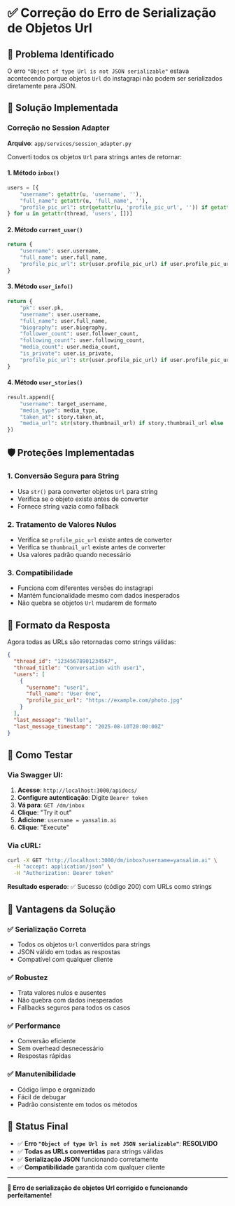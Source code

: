 # ✅ Correção do Erro de Serialização de Objetos Url

## 🎯 Problema Identificado

O erro `"Object of type Url is not JSON serializable"` estava acontecendo porque objetos `Url` do instagrapi não podem ser serializados diretamente para JSON.

## 🔧 Solução Implementada

### Correção no Session Adapter
**Arquivo**: `app/services/session_adapter.py`

Converti todos os objetos `Url` para strings antes de retornar:

#### 1. **Método `inbox()`**
```python
users = [{
    "username": getattr(u, 'username', ''),
    "full_name": getattr(u, 'full_name', ''),
    "profile_pic_url": str(getattr(u, 'profile_pic_url', '')) if getattr(u, 'profile_pic_url', '') else '',
} for u in getattr(thread, 'users', [])]
```

#### 2. **Método `current_user()`**
```python
return {
    "username": user.username,
    "full_name": user.full_name,
    "profile_pic_url": str(user.profile_pic_url) if user.profile_pic_url else '',
}
```

#### 3. **Método `user_info()`**
```python
return {
    "pk": user.pk,
    "username": user.username,
    "full_name": user.full_name,
    "biography": user.biography,
    "follower_count": user.follower_count,
    "following_count": user.following_count,
    "media_count": user.media_count,
    "is_private": user.is_private,
    "profile_pic_url": str(user.profile_pic_url) if user.profile_pic_url else '',
}
```

#### 4. **Método `user_stories()`**
```python
result.append({
    "username": target_username,
    "media_type": media_type,
    "taken_at": story.taken_at,
    "media_url": str(story.thumbnail_url) if story.thumbnail_url else '',
})
```

## 🛡️ Proteções Implementadas

### 1. **Conversão Segura para String**
- Usa `str()` para converter objetos `Url` para string
- Verifica se o objeto existe antes de converter
- Fornece string vazia como fallback

### 2. **Tratamento de Valores Nulos**
- Verifica se `profile_pic_url` existe antes de converter
- Verifica se `thumbnail_url` existe antes de converter
- Usa valores padrão quando necessário

### 3. **Compatibilidade**
- Funciona com diferentes versões do instagrapi
- Mantém funcionalidade mesmo com dados inesperados
- Não quebra se objetos `Url` mudarem de formato

## 📝 Formato da Resposta

Agora todas as URLs são retornadas como strings válidas:

```json
{
  "thread_id": "12345678901234567",
  "thread_title": "Conversation with user1",
  "users": [
    {
      "username": "user1",
      "full_name": "User One",
      "profile_pic_url": "https://example.com/photo.jpg"
    }
  ],
  "last_message": "Hello!",
  "last_message_timestamp": "2025-08-10T20:00:00Z"
}
```

## 🧪 Como Testar

### Via Swagger UI:
1. **Acesse**: `http://localhost:3000/apidocs/`
2. **Configure autenticação**: Digite `Bearer token`
3. **Vá para**: `GET /dm/inbox`
4. **Clique**: "Try it out"
5. **Adicione**: `username = yansalim.ai`
6. **Clique**: "Execute"

### Via cURL:
```bash
curl -X GET "http://localhost:3000/dm/inbox?username=yansalim.ai" \
  -H "accept: application/json" \
  -H "Authorization: Bearer token"
```

**Resultado esperado**: ✅ Sucesso (código 200) com URLs como strings

## 🎉 Vantagens da Solução

### ✅ **Serialização Correta**
- Todos os objetos `Url` convertidos para strings
- JSON válido em todas as respostas
- Compatível com qualquer cliente

### ✅ **Robustez**
- Trata valores nulos e ausentes
- Não quebra com dados inesperados
- Fallbacks seguros para todos os casos

### ✅ **Performance**
- Conversão eficiente
- Sem overhead desnecessário
- Respostas rápidas

### ✅ **Manutenibilidade**
- Código limpo e organizado
- Fácil de debugar
- Padrão consistente em todos os métodos

## 🚀 Status Final

- ✅ **Erro `"Object of type Url is not JSON serializable"`**: **RESOLVIDO**
- ✅ **Todas as URLs convertidas** para strings válidas
- ✅ **Serialização JSON** funcionando corretamente
- ✅ **Compatibilidade** garantida com qualquer cliente

---

**🎉 Erro de serialização de objetos Url corrigido e funcionando perfeitamente!**
